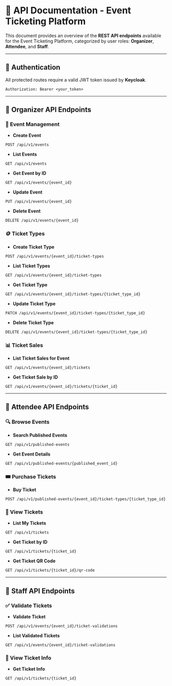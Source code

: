 # 📘 API Documentation - Event Ticketing Platform

This document provides an overview of the **REST API endpoints** available for the Event Ticketing Platform, categorized by user roles: **Organizer**, **Attendee**, and **Staff**.

---

## 🔐 Authentication
All protected routes require a valid JWT token issued by **Keycloak**.

```
Authorization: Bearer <your_token>
```

---

## 🎤 Organizer API Endpoints

### 🎫 Event Management

- **Create Event**
```http
POST /api/v1/events
```
- **List Events**
```http
GET /api/v1/events
```
- **Get Event by ID**
```http
GET /api/v1/events/{event_id}
```
- **Update Event**
```http
PUT /api/v1/events/{event_id}
```
- **Delete Event**
```http
DELETE /api/v1/events/{event_id}
```

### 🪙 Ticket Types
- **Create Ticket Type**
```http
POST /api/v1/events/{event_id}/ticket-types
```
- **List Ticket Types**
```http
GET /api/v1/events/{event_id}/ticket-types
```
- **Get Ticket Type**
```http
GET /api/v1/events/{event_id}/ticket-types/{ticket_type_id}
```
- **Update Ticket Type**
```http
PATCH /api/v1/events/{event_id}/ticket-types/{ticket_type_id}
```
- **Delete Ticket Type**
```http
DELETE /api/v1/events/{event_id}/ticket-types/{ticket_type_id}
```

### 📊 Ticket Sales
- **List Ticket Sales for Event**
```http
GET /api/v1/events/{event_id}/tickets
```
- **Get Ticket Sale by ID**
```http
GET /api/v1/events/{event_id}/tickets/{ticket_id}
```

---

## 👤 Attendee API Endpoints

### 🔍 Browse Events
- **Search Published Events**
```http
GET /api/v1/published-events
```
- **Get Event Details**
```http
GET /api/v1/published-events/{published_event_id}
```

### 🎟️ Purchase Tickets
- **Buy Ticket**
```http
POST /api/v1/published-events/{event_id}/ticket-types/{ticket_type_id}
```

### 🎫 View Tickets
- **List My Tickets**
```http
GET /api/v1/tickets
```
- **Get Ticket by ID**
```http
GET /api/v1/tickets/{ticket_id}
```
- **Get Ticket QR Code**
```http
GET /api/v1/tickets/{ticket_id}/qr-code
```

---

## 🧾 Staff API Endpoints

### ✅ Validate Tickets
- **Validate Ticket**
```http
POST /api/v1/events/{event_id}/ticket-validations
```
- **List Validated Tickets**
```http
GET /api/v1/events/{event_id}/ticket-validations
```

### 📄 View Ticket Info
- **Get Ticket Info**
```http
GET /api/v1/tickets/{ticket_id}
```